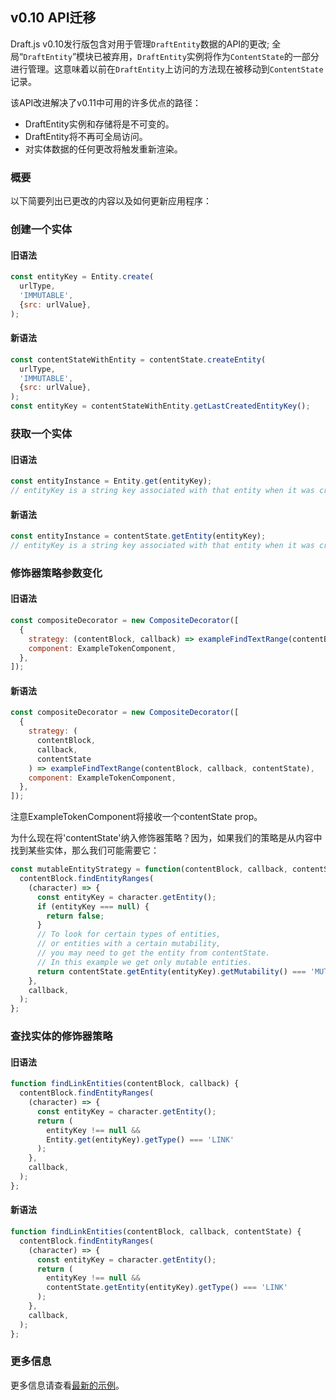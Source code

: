 ## v0.10 API迁移

Draft.js v0.10发行版包含对用于管理`DraftEntity`数据的API的更改; 全局“`DraftEntity`”模块已被弃用，`DraftEntity`实例将作为`ContentState`的一部分进行管理。这意味着以前在`DraftEntity`上访问的方法现在被移动到`ContentState`记录。

该API改进解决了v0.11中可用的许多优点的路径：

* DraftEntity实例和存储将是不可变的。
* DraftEntity将不再可全局访问。
* 对实体数据的任何更改将触发重新渲染。

### 概要

以下简要列出已更改的内容以及如何更新应用程序：

### 创建一个实体

#### 旧语法

```js
const entityKey = Entity.create(
  urlType,
  'IMMUTABLE',
  {src: urlValue},
);
```

#### 新语法

```js
const contentStateWithEntity = contentState.createEntity(
  urlType,
  'IMMUTABLE',
  {src: urlValue},
);
const entityKey = contentStateWithEntity.getLastCreatedEntityKey();
```

### 获取一个实体

#### 旧语法

```js
const entityInstance = Entity.get(entityKey);
// entityKey is a string key associated with that entity when it was created
```

#### 新语法

```js
const entityInstance = contentState.getEntity(entityKey);
// entityKey is a string key associated with that entity when it was created
```

### 修饰器策略参数变化

#### 旧语法

```js
const compositeDecorator = new CompositeDecorator([
  {
    strategy: (contentBlock, callback) => exampleFindTextRange(contentBlock, callback),
    component: ExampleTokenComponent,
  },
]);
```

#### 新语法

```js
const compositeDecorator = new CompositeDecorator([
  {
    strategy: (
      contentBlock,
      callback,
      contentState
    ) => exampleFindTextRange(contentBlock, callback, contentState),
    component: ExampleTokenComponent,
  },
]);
```

注意ExampleTokenComponent将接收一个contentState prop。

为什么现在将'contentState'纳入修饰器策略？因为，如果我们的策略是从内容中找到某些实体，那么我们可能需要它：

```js
const mutableEntityStrategy = function(contentBlock, callback, contentState) {
  contentBlock.findEntityRanges(
    (character) => {
      const entityKey = character.getEntity();
      if (entityKey === null) {
        return false;
      }
      // To look for certain types of entities,
      // or entities with a certain mutability,
      // you may need to get the entity from contentState.
      // In this example we get only mutable entities.
      return contentState.getEntity(entityKey).getMutability() === 'MUTABLE';
    },
    callback,
  );
};
```

### 查找实体的修饰器策略

#### 旧语法

```js
function findLinkEntities(contentBlock, callback) {
  contentBlock.findEntityRanges(
    (character) => {
      const entityKey = character.getEntity();
      return (
        entityKey !== null &&
        Entity.get(entityKey).getType() === 'LINK'
      );
    },
    callback,
  );
};
```

#### 新语法

```js
function findLinkEntities(contentBlock, callback, contentState) {
  contentBlock.findEntityRanges(
    (character) => {
      const entityKey = character.getEntity();
      return (
        entityKey !== null &&
        contentState.getEntity(entityKey).getType() === 'LINK'
      );
    },
    callback,
  );
};
```

### 更多信息

更多信息请查看[最新的示例](https://github.com/facebook/draft-js/tree/master/examples/draft-0-10-0)。

